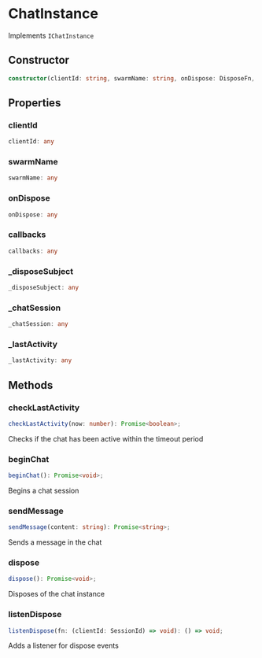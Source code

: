 # ChatInstance

Implements `IChatInstance`

## Constructor

```ts
constructor(clientId: string, swarmName: string, onDispose: DisposeFn, callbacks: Partial<IChatInstanceCallbacks>);
```

## Properties

### clientId

```ts
clientId: any
```

### swarmName

```ts
swarmName: any
```

### onDispose

```ts
onDispose: any
```

### callbacks

```ts
callbacks: any
```

### _disposeSubject

```ts
_disposeSubject: any
```

### _chatSession

```ts
_chatSession: any
```

### _lastActivity

```ts
_lastActivity: any
```

## Methods

### checkLastActivity

```ts
checkLastActivity(now: number): Promise<boolean>;
```

Checks if the chat has been active within the timeout period

### beginChat

```ts
beginChat(): Promise<void>;
```

Begins a chat session

### sendMessage

```ts
sendMessage(content: string): Promise<string>;
```

Sends a message in the chat

### dispose

```ts
dispose(): Promise<void>;
```

Disposes of the chat instance

### listenDispose

```ts
listenDispose(fn: (clientId: SessionId) => void): () => void;
```

Adds a listener for dispose events
